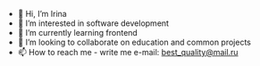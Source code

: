 - 👋 Hi, I’m Irina
- 👀 I’m interested in software development
- 🌱 I’m currently learning frontend
- 💞️ I’m looking to collaborate on education and common projects
- 📫 How to reach me - write me e-mail: best_quality@mail.ru


